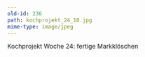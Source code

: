 ```yaml
---
old-id: 236
path: kochprojekt_24_10.jpg
mime-type: image/jpeg
---
```

Kochprojekt Woche 24:
fertige Markklöschen
